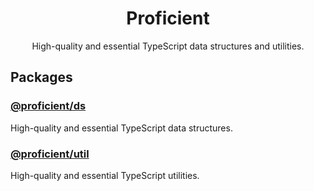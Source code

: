 <h1 align="center">
    Proficient
</h1>

<p align="center">
    High-quality and essential TypeScript data structures and utilities.
</p>

## Packages

### [@proficient/ds](./packages/ds/README.md)

High-quality and essential TypeScript data structures.

### [@proficient/util](./packages/util/README.md)

High-quality and essential TypeScript utilities.
